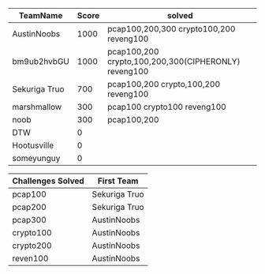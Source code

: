 |TeamName|Score|solved|
|--------|-----|----------|
|AustinNoobs|1000|pcap100,200,300 crypto100,200 reveng100|
|bm9ub2hvbGU|1000|pcap100,200 crypto,100,200,300(CIPHERONLY) reveng100|
|Sekuriga Truo|700|pcap100,200 crypto,100,200 reveng100|
|marshmallow|300|pcap100 crypto100 reveng100|
|noob|300|pcap100,200|
|DTW|0| |
|Hootusville|0| |
|someyunguy|0| |
 
|Challenges Solved|First Team|
|---------------|------------|
|pcap100|Sekuriga Truo|
|pcap200|Sekuriga Truo|
|pcap300|AustinNoobs|
|crypto100|AustinNoobs|
|crypto200|AustinNoobs|
|reven100|AustinNoobs|
